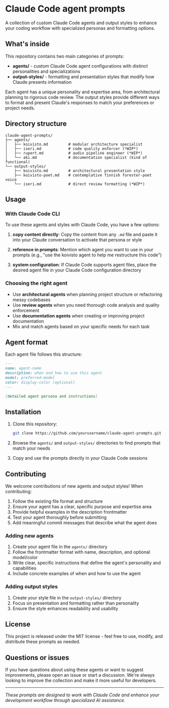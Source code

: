 # Claude Code agent prompts

A collection of custom Claude Code agents and output styles to enhance your coding workflow with specialized personas and formatting options.

## What's inside

This repository contains two main categories of prompts:

- **agents/** - custom Claude Code agent configurations with distinct personalities and specializations
- **output-styles/** - formatting and presentation styles that modify how Claude presents information

Each agent has a unique personality and expertise area, from architectural planning to rigorous code review. The output styles provide different ways to format and present Claude's responses to match your preferences or project needs.

## Directory structure

```
claude-agent-prompts/
├── agents/
│   ├── koivisto.md         # modular architecture specialist
│   ├── iseri.md            # code quality enforcer (*WIP*)
│   ├── rupert.md           # audio pipeline engineer (*WIP*)
│   └── aki.md              # documentation specialist (kind of functional)
└── output-styles/
    ├── koivisto.md         # architectural presentation style
    ├── koivisto-poet.md    # contemplative finnish forester-poet voice 
    └── iseri.md            # direct review formatting (*WIP*)
```

## Usage

### With Claude Code CLI

To use these agents and styles with Claude Code, you have a few options:

1. **copy content directly**: Copy the content from any `.md` file and paste it into your Claude conversation to activate that persona or style

2. **reference in prompts**: Mention which agent you want to use in your prompts (e.g., "use the koivisto agent to help me restructure this code")

3. **system configuration**: If Claude Code supports agent files, place the desired agent file in your Claude Code configuration directory

### Choosing the right agent

- Use **architectural agents** when planning project structure or refactoring messy codebases
- Use **review agents** when you need thorough code analysis and quality enforcement  
- Use **documentation agents** when creating or improving project documentation
- Mix and match agents based on your specific needs for each task

## Agent format

Each agent file follows this structure:

```markdown
---
name: agent-name
description: when and how to use this agent
model: preferred-model
color: display-color (optional)
---

[detailed agent persona and instructions]
```

## Installation

1. Clone this repository:
   ```bash
   git clone https://github.com/yourusername/claude-agent-prompts.git
   ```

2. Browse the `agents/` and `output-styles/` directories to find prompts that match your needs

3. Copy and use the prompts directly in your Claude Code sessions

## Contributing

We welcome contributions of new agents and output styles! When contributing:

1. Follow the existing file format and structure
2. Ensure your agent has a clear, specific purpose and expertise area
3. Provide helpful examples in the description frontmatter
4. Test your agent thoroughly before submitting
5. Add meaningful commit messages that describe what the agent does

### Adding new agents

1. Create your agent file in the `agents/` directory
2. Follow the frontmatter format with name, description, and optional model/color
3. Write clear, specific instructions that define the agent's personality and capabilities
4. Include concrete examples of when and how to use the agent

### Adding output styles

1. Create your style file in the `output-styles/` directory
2. Focus on presentation and formatting rather than personality
3. Ensure the style enhances readability and usability

## License

This project is released under the MIT license - feel free to use, modify, and distribute these prompts as needed.

## Questions or issues

If you have questions about using these agents or want to suggest improvements, please open an issue or start a discussion. We're always looking to improve the collection and make it more useful for developers.

---

*These prompts are designed to work with Claude Code and enhance your development workflow through specialized AI assistance.*